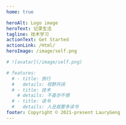 ```yaml
---
home: true

heroAlt: Logo image
heroText: 记录生活
tagline: 技术学习
actionText: Get Started
actionLink: /Html/
heroImage: /image/self.png

# ![avatar](/image/self.png)

# features:
  # - title: 旅行
  #   details: 视野开阔
  # - title: 技术
    # details: 不喜亦不惧
  # - title: 读书
  #   details: 人丑就要多读书
footer: Copyright © 2021-present LauryGeng
---
```


<style lang="sass">
:root 
  --c-brand: #646cff
  --c-brand-light: #747bff
</style>